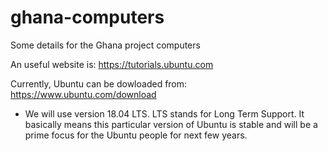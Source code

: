 # ghana-computers
Some details for the Ghana project computers


An useful website is: https://tutorials.ubuntu.com 

Currently, Ubuntu can be dowloaded from: https://www.ubuntu.com/download 
 - We will use version 18.04 LTS. LTS stands for Long Term Support. It basically means this particular version of Ubuntu is stable and will be a prime focus for the Ubuntu people for next few years. 
